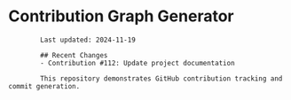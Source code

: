 # Contribution Graph Generator
            
            Last updated: 2024-11-19
            
            ## Recent Changes
            - Contribution #112: Update project documentation
            
            This repository demonstrates GitHub contribution tracking and commit generation.
        
